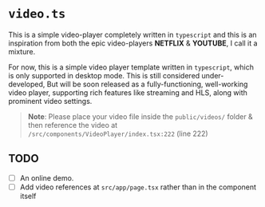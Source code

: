 # `video.ts`

This is a simple video-player completely written in `typescript` and this is an
inspiration from both the epic video-players **NETFLIX** & **YOUTUBE**,
I call it a mixture.

For now, this is a simple video player template written in `typescript`, which
is only supported in desktop mode. This is still considered under-developed,
But will be soon released as a fully-functioning, well-working video player,
supporting rich features like streaming and HLS, along with prominent video
settings.

> **Note**: Please place your video file inside the `public/videos/` folder &
> then reference the video at `/src/components/VideoPlayer/index.tsx:222`
> (line 222)

## TODO

- [ ] An online demo.
- [ ] Add video references at `src/app/page.tsx` rather than in the component itself
